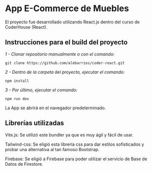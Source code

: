 # App E-Commerce de Muebles

El proyecto fue desarrollado utilizando React.js dentro del curso de CoderHouse (React).

## Instrucciones para el build del proyecto

_1 - Clonar repositorio manualmente o con el comando:_ 
```
git clone https://github.com/alebarrios/coder-react.git
```
_2 - Dentro de la carpeta del proyecto, ejecutar el comando:_
```
npm install
```
_3 - Por último, ejecutar el comando:_
```
npm run dev
```
La App se abrirá en el navegador predeterminado.

## Librerías utilizadas

Vite.js:  Se utilizó este bundler ya que es muy ágil y fácil de usar.

Tailwind-css:  Se eligió esta librería css para dar estilos sofisticados y probar una alternativa al tan famoso Bootstrap.

Firebase: Se eligió a Firebase para poder utilizar el servicio de Base de Datos de Firestore.




